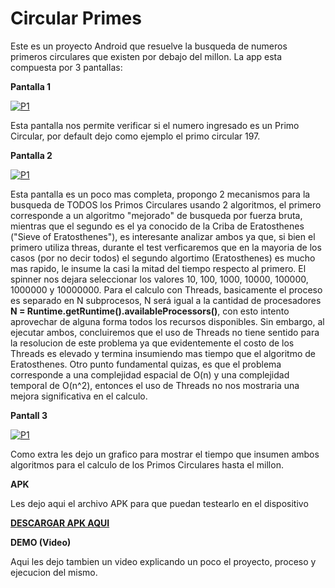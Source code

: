# Circular Primes

Este es un proyecto Android que resuelve la busqueda de numeros primeros circulares que existen por debajo del millon. La app esta compuesta por 3 pantallas:

**Pantalla 1**

[![P1](http://s22.postimg.org/etf9x3erl/Screenshot_2015_05_04_02_10_05.png)](http://s22.postimg.org/etf9x3erl/Screenshot_2015_05_04_02_10_05.png)

Esta pantalla nos permite verificar si el numero ingresado es un Primo Circular, por default dejo como ejemplo el primo circular 197.

**Pantalla 2**

[![P1](http://s9.postimg.org/9ccv3bowv/Screenshot_2015_05_04_02_16_47.png)](http://s9.postimg.org/9ccv3bowv/Screenshot_2015_05_04_02_16_47.png)

Esta pantalla es un poco mas completa, propongo 2 mecanismos para la busqueda de TODOS los Primos Circulares usando 2 algoritmos, el primero corresponde a un algoritmo "mejorado" de busqueda por fuerza bruta, mientras que el segundo es el ya conocido de la Criba de Eratosthenes ("Sieve of Eratosthenes"), es interesante analizar ambos ya que, si bien el primero utiliza threas, durante el test verficaremos que en la mayoria de los casos (por no decir todos) el segundo algortimo (Eratosthenes) es mucho mas rapido, le insume la casi la mitad del tiempo respecto al primero.
El spinner nos dejara seleccionar los valores 10, 100, 1000, 10000, 100000, 1000000 y 10000000.
Para el calculo con Threads, basicamente el proceso es separado en N subprocesos, N será igual a la cantidad de procesadores **N = Runtime.getRuntime().availableProcessors()**, con esto intento aprovechar de alguna forma todos los recursos disponibles. 
Sin embargo, al ejecutar ambos, concluiremos que el uso de Threads no tiene sentido para la resolucion de este problema ya que evidentemente el costo de los Threads es elevado y termina insumiendo mas tiempo que el algoritmo de Eratosthenes. 
Otro punto fundamental quizas, es que el problema corresponde a una complejidad espacial de O(n) y una complejidad temporal de O(n^2), entonces el uso de Threads no nos mostraria una mejora significativa en el calculo.

**Pantall 3**

[![P1](http://s22.postimg.org/v9wx8b2pt/Screenshot_2015_05_04_02_15_34.png)](http://s22.postimg.org/v9wx8b2pt/Screenshot_2015_05_04_02_15_34.png)

Como extra les dejo un grafico para mostrar el tiempo que insumen ambos algoritmos para el calculo de los Primos Circulares hasta el millon.

**APK**

Les dejo aqui el archivo APK para que puedan testearlo en el dispositivo

**[DESCARGAR APK AQUI](https://www.dropbox.com/s/suk8bexqe442d1e/MLCircularPrimes.apk?dl=0)**

**DEMO (Video)**

Aqui les dejo tambien un video explicando un poco el proyecto, proceso y ejecucion del mismo.





